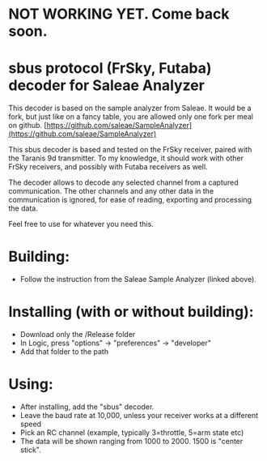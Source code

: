 # NOT WORKING YET. Come back soon.

# sbus protocol (FrSky, Futaba) decoder for Saleae Analyzer
This decoder is based on the sample analyzer from Saleae. It would be a fork, but just like on a fancy table, you are allowed only one fork per meal on github.
[https://github.com/saleae/SampleAnalyzer](https://github.com/saleae/SampleAnalyzer)

This sbus decoder is based and tested on the FrSky receiver, paired with the Taranis 9d transmitter. To my knowledge, it should work with other FrSky receivers, and possibly with Futaba receivers as well.

The decoder allows to decode any selected channel from a captured communication. The other channels and any other data in the communication is ignored, for ease of reading, exporting and processing the data.

Feel free to use for whatever you need this.

# Building:
* Follow the instruction from the Saleae Sample Analyzer (linked above).

# Installing (with or without building):
* Download only the /Release folder
* In Logic, press "options" -> "preferences" -> "developer"
* Add that folder to the path

# Using:
* After installing, add the "sbus" decoder.
* Leave the baud rate at 10,000, unless your receiver works at a different speed
* Pick an RC channel (example, typically 3=throttle, 5=arm state etc)
* The data will be shown ranging from 1000 to 2000. 1500 is "center stick".